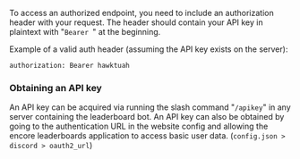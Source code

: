 To access an authorized endpoint, you need to include an authorization header with your request. The header should contain your API key in plaintext with "`Bearer `"  at the beginning.

Example of a valid auth header (assuming the API key exists on the server):
```
authorization: Bearer hawktuah
```

### Obtaining an API key
An API key can be acquired via running the slash command "`/apikey`" in any server containing the leaderboard bot. An API key can also be obtained by going to the authentication URL in the website config and allowing the encore leaderboards application to access basic user data. (`config.json > discord > oauth2_url`)